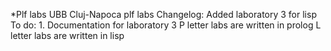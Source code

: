 *Plf labs 
UBB Cluj-Napoca plf labs
	Changelog: Added laboratory 3 for lisp
	To do: 
	1. Documentation for laboratory 3
P letter labs are written in prolog
L letter labs are written in lisp
